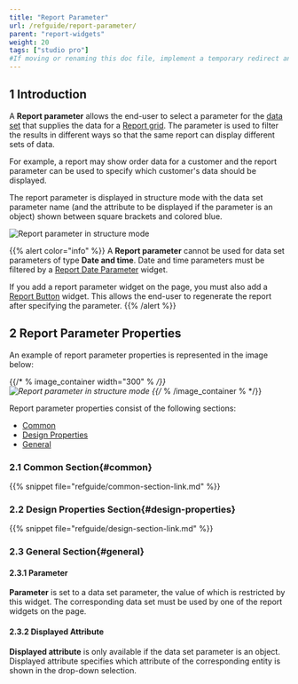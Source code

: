 ```yaml
---
title: "Report Parameter"
url: /refguide/report-parameter/
parent: "report-widgets"
weight: 20
tags: ["studio pro"]
#If moving or renaming this doc file, implement a temporary redirect and let the respective team know they should update the URL in the product. See Mapping to Products for more details.
---
```


## 1 Introduction

A **Report parameter** allows the end-user to select a parameter for the [data set](/refguide/data-sets/) that supplies the data for a [Report grid](/refguide/report-grid/). The parameter is used to filter the results in different ways so that the same report can display different sets of data.

For example, a report may show order data for a customer and the report parameter can be used to specify which customer's data should be displayed.

The report parameter is displayed in structure mode with the data set parameter name (and the attribute to be displayed if the parameter is an object) shown between square brackets and colored blue.

![Report parameter in structure mode](/attachments/refguide/modeling/pages/report-widgets/report-parameter/report-parameter.png)

{{% alert color="info" %}}
A **Report parameter** cannot be used for data set parameters of type **Date and time**. Date and time parameters must be filtered by a [Report Date Parameter](/refguide/report-date-parameter/) widget.

If you add a report parameter widget on the page, you must also add a [Report Button](/refguide/report-button/) widget. This allows the end-user to regenerate the report after specifying the parameter.
{{% /alert %}}

## 2 Report Parameter Properties

An example of report parameter properties is represented in the image below:

{{/* % image_container width="300" % */}}![Report parameter in structure mode](/attachments/refguide/modeling/pages/report-widgets/report-parameter/report-parameter-properties.png)
{{/* % /image_container % */}}

Report parameter properties consist of the following sections:

* [Common](#common)
* [Design Properties](#design-properties)
* [General](#general)

### 2.1 Common Section{#common}

{{% snippet file="refguide/common-section-link.md" %}}

### 2.2 Design Properties Section{#design-properties}

{{% snippet file="refguide/design-section-link.md" %}}

### 2.3 General Section{#general}

#### 2.3.1 Parameter

**Parameter** is set to a data set parameter, the value of which is restricted by this widget. The corresponding data set must be used by one of the report widgets on the page.

#### 2.3.2 Displayed Attribute

**Displayed attribute** is only available if the data set parameter is an object. Displayed attribute specifies which attribute of the corresponding entity is shown in the drop-down selection.
